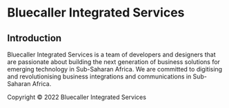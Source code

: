 # Bluecaller Integrated Services

## Introduction

Bluecaller Integrated Services is a team of developers and designers that are passionate about building the next generation of business solutions for emerging technology in Sub-Saharan Africa.
We are committed to digitising and revolutionising business integrations and communications in Sub-Saharan Africa.

Copyright © 2022 Bluecaller Integrated Services

